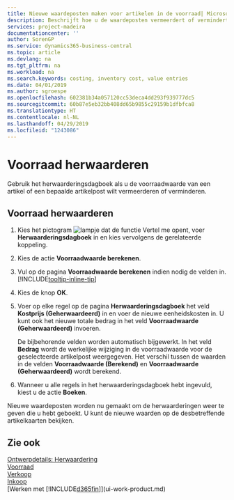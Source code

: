 ```yaml
---
title: Nieuwe waardeposten maken voor artikelen in de voorraad| Microsoft Docs
description: Beschrijft hoe u de waardeposten vermeerdert of vermindert van een of meer artikelen in de voorraad door de huidige, berekende waarde ervan te boeken.
services: project-madeira
documentationcenter: ''
author: SorenGP
ms.service: dynamics365-business-central
ms.topic: article
ms.devlang: na
ms.tgt_pltfrm: na
ms.workload: na
ms.search.keywords: costing, inventory cost, value entries
ms.date: 04/01/2019
ms.author: sgroespe
ms.openlocfilehash: 602381b34a057120cc53deca4dd293f939777dc5
ms.sourcegitcommit: 60b87e5eb32bb408dd65b9855c29159b1dfbfca8
ms.translationtype: HT
ms.contentlocale: nl-NL
ms.lasthandoff: 04/29/2019
ms.locfileid: "1243086"
---
```

# <a name="revalue-inventory"></a>Voorraad herwaarderen
Gebruik het herwaarderingsdagboek als u de voorraadwaarde van een artikel of een bepaalde artikelpost wilt vermeerderen of verminderen.

## <a name="to-revalue-inventory"></a>Voorraad herwaarderen
1. Kies het pictogram ![lampje dat de functie Vertel me opent](media/ui-search/search_small.png "Vertel me wat u wilt doen"), voer **Herwaarderingsdagboek** in en kies vervolgens de gerelateerde koppeling.
2. Kies de actie **Voorraadwaarde berekenen**.
3. Vul op de pagina **Voorraadwaarde berekenen** indien nodig de velden in. [!INCLUDE[tooltip-inline-tip](includes/tooltip-inline-tip_md.md)]
4. Kies de knop **OK**.
5. Voer op elke regel op de pagina **Herwaarderingsdagboek** het veld **Kostprijs (Geherwaardeerd)** in en voer de nieuwe eenheidskosten in. U kunt ook het nieuwe totale bedrag in het veld **Voorraadwaarde (Geherwaardeerd)** invoeren.

    De bijbehorende velden worden automatisch bijgewerkt. In het veld **Bedrag** wordt de werkelijke wijziging in de voorraadwaarde voor de geselecteerde artikelpost weergegeven. Het verschil tussen de waarden in de velden **Voorraadwaarde (Berekend)** en **Voorraadwaarde (Geherwaardeerd)** wordt berekend.
6. Wanneer u alle regels in het herwaarderingsdagboek hebt ingevuld, kiest u de actie **Boeken**.

Nieuwe waardeposten worden nu gemaakt om de herwaarderingen weer te geven die u hebt geboekt. U kunt de nieuwe waarden op de desbetreffende artikelkaarten bekijken.

## <a name="see-also"></a>Zie ook
[Ontwerpdetails: Herwaardering](design-details-revaluation.md)  
[Voorraad](inventory-manage-inventory.md)  
[Verkoop](sales-manage-sales.md)  
[Inkoop](purchasing-manage-purchasing.md)  
[Werken met [!INCLUDE[d365fin](includes/d365fin_md.md)]](ui-work-product.md)
